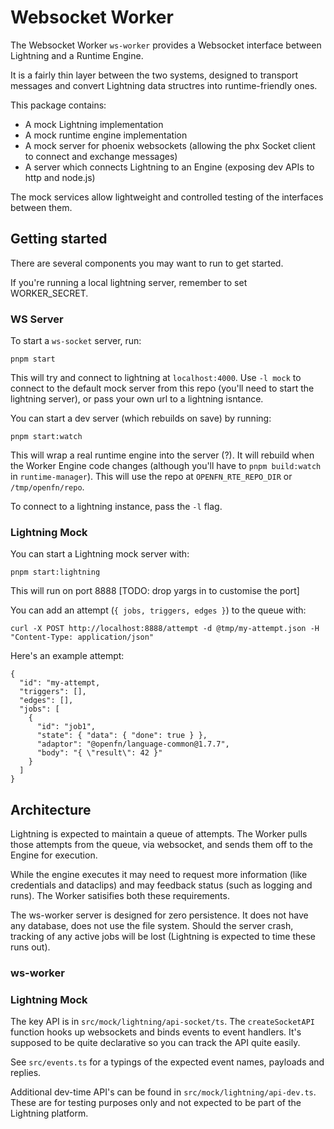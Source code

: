 # Websocket Worker

The Websocket Worker `ws-worker` provides a Websocket interface between Lightning and a Runtime Engine.

It is a fairly thin layer between the two systems, designed to transport messages and convert Lightning data structres into runtime-friendly ones.

This package contains:

- A mock Lightning implementation
- A mock runtime engine implementation
- A mock server for phoenix websockets (allowing the phx Socket client to connect and exchange messages)
- A server which connects Lightning to an Engine (exposing dev APIs to http and node.js)

The mock services allow lightweight and controlled testing of the interfaces between them.

## Getting started

There are several components you may want to run to get started.

If you're running a local lightning server, remember to set WORKER_SECRET.

### WS Server

To start a `ws-socket` server, run:

```
pnpm start
```

This will try and connect to lightning at `localhost:4000`. Use `-l mock` to connect to the default mock server from this repo (you'll need to start the lightning server), or pass your own url to a lightning isntance.

You can start a dev server (which rebuilds on save) by running:

```
pnpm start:watch
```

This will wrap a real runtime engine into the server (?). It will rebuild when the Worker Engine code changes (although you'll have to `pnpm build:watch` in `runtime-manager`). This will use the repo at `OPENFN_RTE_REPO_DIR` or `/tmp/openfn/repo`.

To connect to a lightning instance, pass the `-l` flag.

### Lightning Mock

You can start a Lightning mock server with:

```
pnpm start:lightning
```

This will run on port 8888 [TODO: drop yargs in to customise the port]

You can add an attempt (`{ jobs, triggers, edges }`) to the queue with:

```
curl -X POST http://localhost:8888/attempt -d @tmp/my-attempt.json -H "Content-Type: application/json"
```

Here's an example attempt:

```
{
  "id": "my-attempt,
  "triggers": [],
  "edges": [],
  "jobs": [
    {
      "id": "job1",
      "state": { "data": { "done": true } },
      "adaptor": "@openfn/language-common@1.7.7",
      "body": "{ \"result\": 42 }"
    }
  ]
}
```

## Architecture

Lightning is expected to maintain a queue of attempts. The Worker pulls those attempts from the queue, via websocket, and sends them off to the Engine for execution.

While the engine executes it may need to request more information (like credentials and dataclips) and may feedback status (such as logging and runs). The Worker satisifies both these requirements.

The ws-worker server is designed for zero persistence. It does not have any database, does not use the file system. Should the server crash, tracking of any active jobs will be lost (Lightning is expected to time these runs out).

### ws-worker

### Lightning Mock

The key API is in `src/mock/lightning/api-socket/ts`. The `createSocketAPI` function hooks up websockets and binds events to event handlers. It's supposed to be quite declarative so you can track the API quite easily.

See `src/events.ts` for a typings of the expected event names, payloads and replies.

Additional dev-time API's can be found in `src/mock/lightning/api-dev.ts`. These are for testing purposes only and not expected to be part of the Lightning platform.
